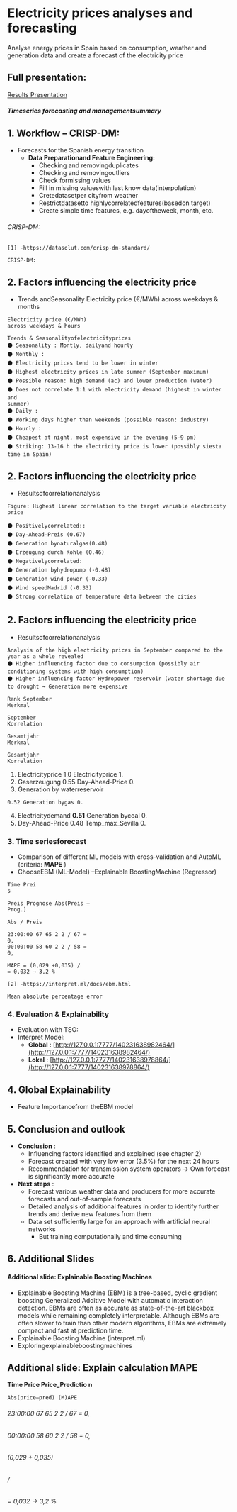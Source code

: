 # Electricity prices analyses and forecasting
Analyse energy prices in Spain based on consumption, weather and generation data and create a forecast of the electricity price

## Full presentation:
[Results Presentation](Analyse_Energy_prices_Spain_results.pdf)

##### Timeseries forecasting and managementsummary

## 1. Workflow – CRISP-DM:

- Forecasts for the Spanish energy transition
    - **Data Preparationand Feature Engineering:**
       - Checking and removingduplicates
       - Checking and removingoutliers
       - Check formissing values
       - Fill in missing valueswith last know data(interpolation)
       - Cretedatasetper cityfrom weather
       - Restrictdatasetto highlycorrelatedfeatures(basedon target)
       - Create simple time features, e.g. dayoftheweek, month, etc.

###### CRISP-DM:

```
[1] -https://datasolut.com/crisp-dm-standard/
```
```
CRISP-DM:
```

## 2. Factors influencing the electricity price

- Trends andSeasonality
    Electricity price (€/MWh)
    across weekdays & months

```
Electricity price (€/MWh)
across weekdays & hours
```
```
Trends & Seasonalityofelectricityprices
⚫ Seasonality : Montly, dailyand hourly
⚫ Monthly :
⚫ Electricity prices tend to be lower in winter
⚫ Highest electricity prices in late summer (September maximum)
⚫ Possible reason: high demand (ac) and lower production (water)
⚫ Does not correlate 1:1 with electricity demand (highest in winter and
summer)
⚫ Daily :
⚫ Working days higher than weekends (possible reason: industry)
⚫ Hourly :
⚫ Cheapest at night, most expensive in the evening (5-9 pm)
⚫ Striking: 13-16 h the electricity price is lower (possibly siesta time in Spain)
```

## 2. Factors influencing the electricity price

- Resultsofcorrelationanalysis

```
Figure: Highest linear correlation to the target variable electricity price
```
```
⚫ Positivelycorrelated::
⚫ Day-Ahead-Preis (0.67)
⚫ Generation bynaturalgas(0.48)
⚫ Erzeugung durch Kohle (0.46)
⚫ Negativelycorrelated:
⚫ Generation byhydropump (-0.48)
⚫ Generation wind power (-0.33)
⚫ Wind speedMadrid (-0.33)
⚫ Strong correlation of temperature data between the cities
```

## 2. Factors influencing the electricity price

- Resultsofcorrelationanalysis

```
Analysis of the high electricity prices in September compared to the year as a whole revealed
⚫ Higher influencing factor due to consumption (possibly air conditioning systems with high consumption)
⚫ Higher influencing factor Hydropower reservoir (water shortage due to drought → Generation more expensive
```
```
Rank September
Merkmal
```
```
September
Korrelation
```
```
Gesamtjahr
Merkmal
```
```
Gesamtjahr
Korrelation
```
1. Electricityprice 1.0 Electricityprice 1.
2. Gaserzeugung 0.55 Day-Ahead-Price 0.
3. Generation by
    waterreservoir

```
0.52 Generation bygas 0.
```
4. Electricitydemand **0.51** Generation bycoal 0.
5. Day-Ahead-Price 0.48 Temp_max_Sevilla 0.


### 3. Time seriesforecast

- Comparison of different ML models with cross-validation and AutoML (criteria: **MAPE** )
- ChooseEBM (ML-Model) –Explainable BoostingMachine (Regressor)

```
Time Prei
s
```
```
Preis Prognose Abs(Preis –
Prog.)
```
```
Abs / Preis
```
```
23:00:00 67 65 2 2 / 67 =
0,
00:00:00 58 60 2 2 / 58 =
0,
```
```
MAPE = (0,029 +0,035) /
= 0,032 → 3,2 %
```
```
[2] -https://interpret.ml/docs/ebm.html
```
```
Mean absolute percentage error
```

### 4. Evaluation & Explainability

- Evaluation with TSO:
- Interpret Model:
    - **Global** : [http://127.0.0.1:7777/140231638982464/](http://127.0.0.1:7777/140231638982464/)
    - **Lokal** : [http://127.0.0.1:7777/140231638978864/](http://127.0.0.1:7777/140231638978864/)


## 4. Global Explainability

- Feature Importancefrom theEBM model


## 5. Conclusion and outlook

- **Conclusion** :
    - Influencing factors identified and explained (see chapter 2)
    - Forecast created with very low error (3.5%) for the next 24 hours
    - Recommendation for transmission system operators → Own forecast is significantly more accurate
- **Next steps** :
    - Forecast various weather data and producers for more accurate forecasts and out-of-sample forecasts
    - Detailed analysis of additional features in order to identify further trends and derive new features from
       them
    - Data set sufficiently large for an approach with artificial neural networks
       - But training computationally and time consuming


## 6. Additional Slides


#### Additional slide: Explainable Boosting Machines

- Explainable Boosting Machine (EBM) is a tree-based, cyclic gradient boosting Generalized Additive Model with automatic
    interaction detection. EBMs are often as accurate as state-of-the-art blackbox models while remaining completely interpretable.
    Although EBMs are often slower to train than other modern algorithms, EBMs are extremely compact and fast at prediction
    time.
- Explainable Boosting Machine (interpret.ml)
- Exploringexplainableboostingmachines


## Additional slide: Explain calculation MAPE

**Time Price Price_Predictio
n**

```
Abs(price–pred) (M)APE
```
###### 23:00:00 67 65 2 2 / 67 = 0,

###### 00:00:00 58 60 2 2 / 58 = 0,

###### (0,029 + 0,035)

###### /

###### = 0,032 → 3,2 %


